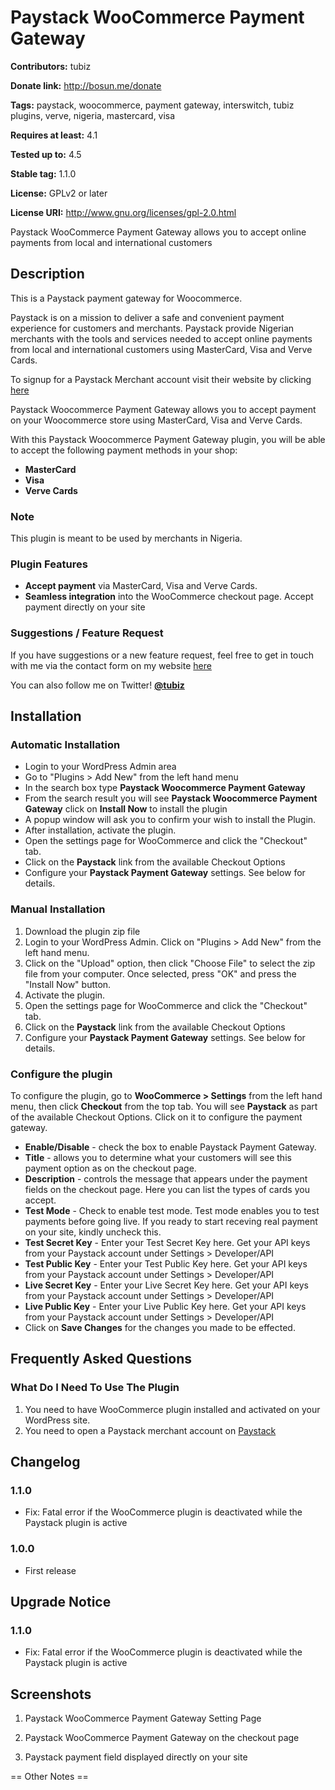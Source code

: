 # Paystack WooCommerce Payment Gateway #
**Contributors:** tubiz

**Donate link:** http://bosun.me/donate

**Tags:** paystack, woocommerce, payment gateway, interswitch, tubiz plugins, verve, nigeria, mastercard, visa

**Requires at least:** 4.1

**Tested up to:** 4.5

**Stable tag:** 1.1.0

**License:** GPLv2 or later

**License URI:** http://www.gnu.org/licenses/gpl-2.0.html


Paystack WooCommerce Payment Gateway allows you to accept online payments from local and international customers



## Description ##

This is a Paystack payment gateway for Woocommerce.

Paystack is on a mission to deliver a safe and convenient payment experience for customers and merchants. Paystack provide Nigerian merchants with the tools and services needed to accept online payments from local and international customers using MasterCard, Visa and Verve Cards.

To signup for a Paystack Merchant account visit their website by clicking [here](https://paystack.com)

Paystack Woocommerce Payment Gateway allows you to accept payment on your Woocommerce store using MasterCard, Visa and Verve Cards.

With this Paystack Woocommerce Payment Gateway plugin, you will be able to accept the following payment methods in your shop:

* __MasterCard__
* __Visa__
* __Verve Cards__

### Note ###

This plugin is meant to be used by merchants in Nigeria.

### Plugin Features ###

*   __Accept payment__ via MasterCard, Visa and Verve Cards.
* 	__Seamless integration__ into the WooCommerce checkout page. Accept payment directly on your site



### Suggestions / Feature Request ###

If you have suggestions or a new feature request, feel free to get in touch with me via the contact form on my website [here](http://bosun.me/get-in-touch/)

You can also follow me on Twitter! **[@tubiz](http://twitter.com/tubiz)**


## Installation ##

### Automatic Installation ###
* 	Login to your WordPress Admin area
* 	Go to "Plugins > Add New" from the left hand menu
* 	In the search box type __Paystack Woocommerce Payment Gateway__
*	From the search result you will see __Paystack Woocommerce Payment Gateway__ click on __Install Now__ to install the plugin
*	A popup window will ask you to confirm your wish to install the Plugin.
*	After installation, activate the plugin.
* 	Open the settings page for WooCommerce and click the "Checkout" tab.
* 	Click on the __Paystack__ link from the available Checkout Options
*	Configure your __Paystack Payment Gateway__ settings. See below for details.

### Manual Installation ###
1. 	Download the plugin zip file
2. 	Login to your WordPress Admin. Click on "Plugins > Add New" from the left hand menu.
3.  Click on the "Upload" option, then click "Choose File" to select the zip file from your computer. Once selected, press "OK" and press the "Install Now" button.
4.  Activate the plugin.
5. 	Open the settings page for WooCommerce and click the "Checkout" tab.
6. 	Click on the __Paystack__ link from the available Checkout Options
7.	Configure your __Paystack Payment Gateway__ settings. See below for details.



### Configure the plugin ###
To configure the plugin, go to __WooCommerce > Settings__ from the left hand menu, then click __Checkout__ from the top tab. You will see __Paystack__ as part of the available Checkout Options. Click on it to configure the payment gateway.

* __Enable/Disable__ - check the box to enable Paystack Payment Gateway.
* __Title__ - allows you to determine what your customers will see this payment option as on the checkout page.
* __Description__ - controls the message that appears under the payment fields on the checkout page. Here you can list the types of cards you accept.
* __Test Mode__ - Check to enable test mode. Test mode enables you to test payments before going live. If you ready to start receving real payment on your site, kindly uncheck this.
* __Test Secret Key__ - Enter your Test Secret Key here. Get your API keys from your Paystack account under Settings > Developer/API
* __Test Public Key__ - Enter your Test Public Key here. Get your API keys from your Paystack account under Settings > Developer/API
* __Live Secret Key__ - Enter your Live Secret Key here. Get your API keys from your Paystack account under Settings > Developer/API
* __Live Public Key__ - Enter your Live Public Key here. Get your API keys from your Paystack account under Settings > Developer/API
* Click on __Save Changes__ for the changes you made to be effected.





## Frequently Asked Questions ##

### What Do I Need To Use The Plugin ###

1.	You need to have WooCommerce plugin installed and activated on your WordPress site.
2.	You need to open a Paystack merchant account on [Paystack](https://paystack.com)




## Changelog ##

### 1.1.0 ###
*   Fix: Fatal error if the WooCommerce plugin is deactivated while the Paystack plugin is active

### 1.0.0 ###
*   First release





## Upgrade Notice ##

### 1.1.0 ###
*   Fix: Fatal error if the WooCommerce plugin is deactivated while the Paystack plugin is active








## Screenshots ##

1. Paystack WooCommerce Payment Gateway Setting Page

2. Paystack WooCommerce Payment Gateway on the checkout page

3. Paystack payment field displayed directly on your site



== Other Notes ==